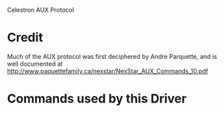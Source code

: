 Celestron AUX Protocol

# Credit

Much of the AUX protocol was first deciphered by Andre Parquette, and is well
documented at
http://www.paquettefamily.ca/nexstar/NexStar_AUX_Commands_10.pdf

# Commands used by this Driver

